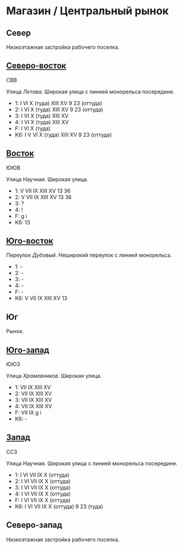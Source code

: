 # Магазин / Центральный рынок

## Север

Низкоэтажная застройка рабочего поселка.

## [Северо-восток](./585085.md)

СВВ

Улица *Летова*.
Широкая улица с линией монорельса посередине.

* 1:    I   VI  X (туда)    XIII    XV
        9   23 (оттуда)
* 2:    I   VI  X (туда)    XIII    XV
        9   23 (оттуда)
* 3:    I   VI  X (туда)    XIII    XV
* 4:    I   VI  X (туда)    XIII    XV
* F:    I   VI  X (туда)
* K6:   I   V   VI  X (туда)    XIII    XV
        9   23 (оттуда)

## [Восток](./585090.md)

ЮЮВ

Улица Научная.
Широкая улица.

* 1:    V   VII IX  XIII    XV
        13  36
* 2:    V   VII IX  XIII    XV
        13  36
* 3:    ?
* 4:    !
* F:    g   i
* K6:   13

## [Юго-восток](./585095.md)

Переулок *Дубовый*.
Неширокий переулок с линией монорельса.

* 1:    -
* 2:    -
* 3:    -
* 4:    -
* F:    -
* K6:   V   VII IX  XIII    XV
        13

## Юг

Рынок.

## [Юго-запад](./560110.md)

ЮЮЗ

Улица *Храмовников*.
Широкая улица.

* 1:    VII IX  XIII    XV
* 2:    VII IX  XIII    XV
* 3:    VII IX  XIII    XV
* 4:    VII IX  XIII    XV
* F:    VII IX
        g   i
* K6:   -

## [Запад](./570090.md)

ССЗ

Улица Научная.
Широкая улица с линией монорельса посередине.

* 1:    I   VI  VII IX  X (оттуда)
* 2:    I   VI  VII IX  X (оттуда)
* 3:    I   VI  VII IX  X (оттуда)
* 4:    I   VI  VII IX  X (оттуда)
* F:    I   VI  VII IX  X (оттуда)
* K6:   I   VI  VII IX  X (оттуда)
        9   23 (туда)

## Северо-запад

Низкоэтажная застройка рабочего поселка.
